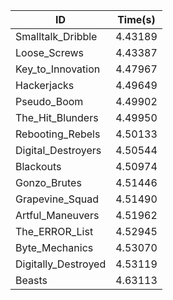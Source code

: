 |ID|Time(s)|
|-|-|
|Smalltalk_Dribble|4.43189|
|Loose_Screws|4.43387|
|Key_to_Innovation|4.47967|
|Hackerjacks|4.49649|
|Pseudo_Boom|4.49902|
|The_Hit_Blunders|4.49950|
|Rebooting_Rebels|4.50133|
|Digital_Destroyers|4.50544|
|Blackouts|4.50974|
|Gonzo_Brutes|4.51446|
|Grapevine_Squad|4.51490|
|Artful_Maneuvers|4.51962|
|The_ERROR_List|4.52945|
|Byte_Mechanics|4.53070|
|Digitally_Destroyed|4.53119|
|Beasts|4.63113|
